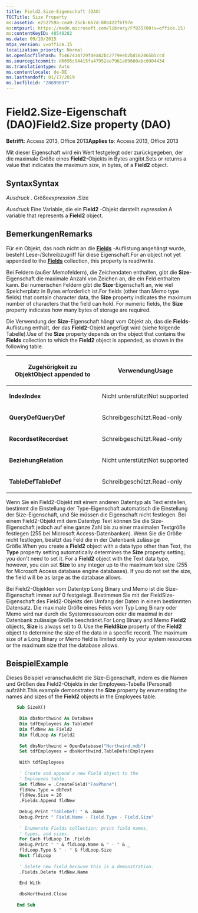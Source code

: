 ```yaml
---
title: Field2.Size-Eigenschaft (DAO)
TOCTitle: Size Property
ms:assetid: e252759a-cea9-25cb-667d-80b422fbf97e
ms:mtpsurl: https://msdn.microsoft.com/library/Ff835700(v=office.15)
ms:contentKeyID: 48548282
ms.date: 09/18/2015
mtps_version: v=office.15
localization_priority: Normal
ms.openlocfilehash: f1467414729f4ea82bc2779eeb2bd162465b5ccd
ms.sourcegitcommit: d6695c94415fa47952ee7961a69660abc0904434
ms.translationtype: Auto
ms.contentlocale: de-DE
ms.lasthandoff: 01/17/2019
ms.locfileid: "28699037"
---
```

# <a name="field2size-property-dao"></a><span data-ttu-id="83834-102">Field2.Size-Eigenschaft (DAO)</span><span class="sxs-lookup"><span data-stu-id="83834-102">Field2.Size property (DAO)</span></span>


<span data-ttu-id="83834-103">**Betrifft**: Access 2013, Office 2013</span><span class="sxs-lookup"><span data-stu-id="83834-103">**Applies to**: Access 2013, Office 2013</span></span>


<span data-ttu-id="83834-104">Mit dieser Eigenschaft wird ein Wert festgelegt oder zurückgegeben, der die maximale Größe eines **Field2**-Objekts in Bytes angibt.</span><span class="sxs-lookup"><span data-stu-id="83834-104">Sets or returns a value that indicates the maximum size, in bytes, of a **Field2** object.</span></span>

## <a name="syntax"></a><span data-ttu-id="83834-105">Syntax</span><span class="sxs-lookup"><span data-stu-id="83834-105">Syntax</span></span>

<span data-ttu-id="83834-106">*Ausdruck* . Größe</span><span class="sxs-lookup"><span data-stu-id="83834-106">*expression* .Size</span></span>

<span data-ttu-id="83834-107">*Ausdruck* Eine Variable, die ein **Field2** -Objekt darstellt.</span><span class="sxs-lookup"><span data-stu-id="83834-107">*expression* A variable that represents a **Field2** object.</span></span>

## <a name="remarks"></a><span data-ttu-id="83834-108">Bemerkungen</span><span class="sxs-lookup"><span data-stu-id="83834-108">Remarks</span></span>

<span data-ttu-id="83834-109">Für ein Objekt, das noch nicht an die **[Fields](fields-collection-dao.md)** -Auflistung angehängt wurde, besteht Lese-/Schreibzugriff für diese Eigenschaft.</span><span class="sxs-lookup"><span data-stu-id="83834-109">For an object not yet appended to the **[Fields](fields-collection-dao.md)** collection, this property is read/write.</span></span>

<span data-ttu-id="83834-p101">Bei Feldern (außer Memofeldern), die Zeichendaten enthalten, gibt die **Size**-Eigenschaft die maximale Anzahl von Zeichen an, die ein Feld enthalten kann. Bei numerischen Feldern gibt die **Size**-Eigenschaft an, wie viel Speicherplatz in Bytes erforderlich ist.</span><span class="sxs-lookup"><span data-stu-id="83834-p101">For fields (other than Memo type fields) that contain character data, the **Size** property indicates the maximum number of characters that the field can hold. For numeric fields, the **Size** property indicates how many bytes of storage are required.</span></span>

<span data-ttu-id="83834-112">Die Verwendung der **Size**-Eigenschaft hängt vom Objekt ab, das die **Fields**-Auflistung enthält, der das **Field2**-Objekt angefügt wird (siehe folgende Tabelle).</span><span class="sxs-lookup"><span data-stu-id="83834-112">Use of the **Size** property depends on the object that contains the **Fields** collection to which the **Field2** object is appended, as shown in the following table.</span></span>

<table>
<colgroup>
<col style="width: 50%" />
<col style="width: 50%" />
</colgroup>
<thead>
<tr class="header">
<th><p><span data-ttu-id="83834-113">Zugehörigkeit zu Objekt</span><span class="sxs-lookup"><span data-stu-id="83834-113">Object appended to</span></span></p></th>
<th><p><span data-ttu-id="83834-114">Verwendung</span><span class="sxs-lookup"><span data-stu-id="83834-114">Usage</span></span></p></th>
</tr>
</thead>
<tbody>
<tr class="odd">
<td><p><span data-ttu-id="83834-115"><strong>Index</strong></span><span class="sxs-lookup"><span data-stu-id="83834-115"><strong>Index</strong></span></span></p></td>
<td><p><span data-ttu-id="83834-116">Nicht unterstützt</span><span class="sxs-lookup"><span data-stu-id="83834-116">Not supported</span></span></p></td>
</tr>
<tr class="even">
<td><p><span data-ttu-id="83834-117"><strong>QueryDef</strong></span><span class="sxs-lookup"><span data-stu-id="83834-117"><strong>QueryDef</strong></span></span></p></td>
<td><p><span data-ttu-id="83834-118">Schreibgeschützt.</span><span class="sxs-lookup"><span data-stu-id="83834-118">Read-only</span></span></p></td>
</tr>
<tr class="odd">
<td><p><span data-ttu-id="83834-119"><strong>Recordset</strong></span><span class="sxs-lookup"><span data-stu-id="83834-119"><strong>Recordset</strong></span></span></p></td>
<td><p><span data-ttu-id="83834-120">Schreibgeschützt.</span><span class="sxs-lookup"><span data-stu-id="83834-120">Read-only</span></span></p></td>
</tr>
<tr class="even">
<td><p><span data-ttu-id="83834-121"><strong>Beziehung</strong></span><span class="sxs-lookup"><span data-stu-id="83834-121"><strong>Relation</strong></span></span></p></td>
<td><p><span data-ttu-id="83834-122">Nicht unterstützt</span><span class="sxs-lookup"><span data-stu-id="83834-122">Not supported</span></span></p></td>
</tr>
<tr class="odd">
<td><p><span data-ttu-id="83834-123"><strong>TableDef</strong></span><span class="sxs-lookup"><span data-stu-id="83834-123"><strong>TableDef</strong></span></span></p></td>
<td><p><span data-ttu-id="83834-124">Schreibgeschützt.</span><span class="sxs-lookup"><span data-stu-id="83834-124">Read-only</span></span></p></td>
</tr>
</tbody>
</table>


<span data-ttu-id="83834-p102">Wenn Sie ein Field2-Objekt mit einem anderen Datentyp als Text erstellen, bestimmt die Einstellung der Type-Eigenschaft automatisch die Einstellung der Size-Eigenschaft, und Sie müssen die Eigenschaft nicht festlegen. Bei einem  Field2-Objekt mit dem Datentyp Text können Sie die Size-Eigenschaft jedoch auf eine ganze Zahl bis zu einer maximalen Textgröße festlegen (255 bei Microsoft Access-Datenbanken). Wenn Sie die Größe nicht festlegen, besitzt das Feld die in der Datenbank zulässige Größe.</span><span class="sxs-lookup"><span data-stu-id="83834-p102">When you create a **Field2** object with a data type other than Text, the **Type** property setting automatically determines the **Size** property setting; you don't need to set it. For a **Field2** object with the Text data type, however, you can set **Size** to any integer up to the maximum text size (255 for Microsoft Access database engine databases). If you do not set the size, the field will be as large as the database allows.</span></span>

<span data-ttu-id="83834-p103">Bei Field2-Objekten vom Datentyp Long Binary und Memo ist die Size-Eigenschaft immer auf 0 festgelegt. Bestimmen Sie mit der FieldSize-Eigenschaft des Field2-Objekts den Umfang der Daten in einem bestimmten Datensatz. Die maximale Größe eines Felds vom Typ Long Binary oder Memo wird nur durch die Systemressourcen oder die maximal in der Datenbank zulässige Größe beschränkt.</span><span class="sxs-lookup"><span data-stu-id="83834-p103">For Long Binary and Memo **Field2** objects, **Size** is always set to 0. Use the **FieldSize** property of the **Field2** object to determine the size of the data in a specific record. The maximum size of a Long Binary or Memo field is limited only by your system resources or the maximum size that the database allows.</span></span>

## <a name="example"></a><span data-ttu-id="83834-131">Beispiel</span><span class="sxs-lookup"><span data-stu-id="83834-131">Example</span></span>

<span data-ttu-id="83834-132">Dieses Beispiel veranschaulicht die Size-Eigenschaft, indem es die Namen und Größen des Field2-Objekts in der Employees-Tabelle (Personal) aufzählt.</span><span class="sxs-lookup"><span data-stu-id="83834-132">This example demonstrates the **Size** property by enumerating the names and sizes of the **Field2** objects in the Employees table.</span></span>

```vb
    Sub SizeX() 
     
     Dim dbsNorthwind As Database 
     Dim tdfEmployees As TableDef 
     Dim fldNew As Field2 
     Dim fldLoop As Field2 
     
     Set dbsNorthwind = OpenDatabase("Northwind.mdb") 
     Set tdfEmployees = dbsNorthwind.TableDefs!Employees 
     
     With tdfEmployees 
     
     ' Create and append a new Field object to the 
     ' Employees table. 
     Set fldNew = .CreateField("FaxPhone") 
     fldNew.Type = dbText 
     fldNew.Size = 20 
     .Fields.Append fldNew 
     
     Debug.Print "TableDef: " & .Name 
     Debug.Print " Field.Name - Field.Type - Field.Size" 
     
     ' Enumerate Fields collection; print field names, 
     ' types, and sizes. 
     For Each fldLoop In .Fields 
     Debug.Print " " & fldLoop.Name & " - " & _ 
     fldLoop.Type & " - " & fldLoop.Size 
     Next fldLoop 
     
     ' Delete new field because this is a demonstration. 
     .Fields.Delete fldNew.Name 
     
     End With 
     
     dbsNorthwind.Close 
     
    End Sub
```
